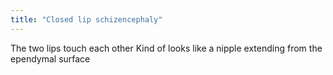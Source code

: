 ```yaml
---
title: "Closed lip schizencephaly"
---
```

The two lips touch each other
Kind of looks like a nipple extending from the ependymal surface

